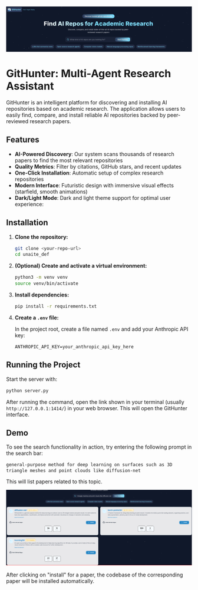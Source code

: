 <!-- Centered teaser image -->
<p align="center">
  <img src="res/teaser_unait.png" alt="GitHunter Teaser" width="600"/>
</p>

# GitHunter: Multi-Agent Research Assistant

GitHunter is an intelligent platform for discovering and installing AI repositories based on academic research. The application allows users to easily find, compare, and install reliable AI repositories backed by peer-reviewed research papers.

## Features

- **AI-Powered Discovery**: Our system scans thousands of research papers to find the most relevant repositories
- **Quality Metrics**: Filter by citations, GitHub stars, and recent updates
- **One-Click Installation**: Automatic setup of complex research repositories
- **Modern Interface**: Futuristic design with immersive visual effects (starfield, smooth animations)
- **Dark/Light Mode**: Dark and light theme support for optimal user experience:

## Installation

1. **Clone the repository:**
   ```sh
   git clone <your-repo-url>
   cd unaite_def
   ```

2. **(Optional) Create and activate a virtual environment:**
   ```sh
   python3 -m venv venv
   source venv/bin/activate
   ```

3. **Install dependencies:**
   ```sh
   pip install -r requirements.txt
   ```

4. **Create a `.env` file:**
   
   In the project root, create a file named `.env` and add your Anthropic API key:
   
   ```env
   ANTHROPIC_API_KEY=your_anthropic_api_key_here
   ```

## Running the Project

Start the server with:
```sh
python server.py
```

After running the command, open the link shown in your terminal (usually `http://127.0.0.1:1414/`) in your web browser. This will open the GitHunter interface.

## Demo

To see the search functionality in action, try entering the following prompt in the search bar:

```
general-purpose method for deep learning on surfaces such as 3D triangle meshes and point clouds like diffusion-net
```

This will list papers related to this topic.

<!-- Centered search result teaser image -->
<p align="center">
  <img src="res/teaser_search.png" alt="Search Result Teaser" width="700"/>
</p>

After clicking on "install" for a paper, the codebase of the corresponding paper will be installed automatically.